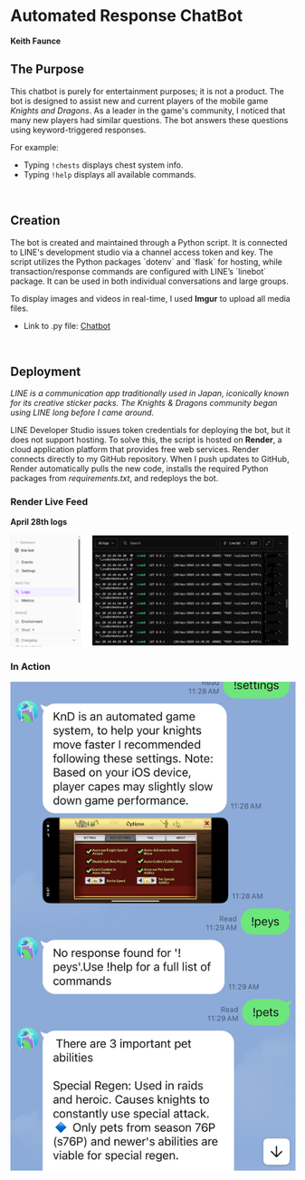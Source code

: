 # Automated Response ChatBot

**Keith Faunce**

## The Purpose

This chatbot is purely for entertainment purposes; it is not a product. The bot is designed to assist new and current players of the mobile game *Knights and Dragons*. As a leader in the game's community, I noticed that many new players had similar questions. The bot answers these questions using keyword-triggered responses.  

For example:  
- Typing `!chests` displays chest system info.  
- Typing `!help` displays all available commands. 

<br>

## Creation

<p>The bot is created and maintained through a Python script. It is connected to LINE's development studio via a channel access token and key. The script utilizes the Python packages `dotenv` and `flask` for hosting, while transaction/response commands are configured with LINE’s `linebot` package. It can be used in both individual conversations and large groups.</p>

To display images and videos in real-time, I used **Imgur** to upload all media files.

* Link to .py file: [Chatbot](line_pybot.py)

<br>

## Deployment

_LINE is a communication app traditionally used in Japan, iconically known for its creative sticker packs. The Knights & Dragons community began using LINE long before I came around._  

LINE Developer Studio issues token credentials for deploying the bot, but it does not support hosting. To solve this, the script is hosted on **Render**, a cloud application platform that provides free web services. Render connects directly to my GitHub repository. When I push updates to GitHub, Render automatically pulls the new code, installs the required Python packages from *requirements.txt*, and redeploys the bot.  

### Render Live Feed

<b> April 28th logs </b>

![render_logs](img/readme1.PNG)

### In Action

![chat_msgs](img/readme2.jpg)

